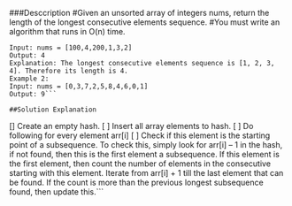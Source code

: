 ###Desccription
#Given an unsorted array of integers nums, return the length of the longest consecutive elements sequence.
#You must write an algorithm that runs in O(n) time.

```Example 1:
Input: nums = [100,4,200,1,3,2]
Output: 4
Explanation: The longest consecutive elements sequence is [1, 2, 3, 4]. Therefore its length is 4.
Example 2:
Input: nums = [0,3,7,2,5,8,4,6,0,1]
Output: 9```

##Solution Explanation

```
[] Create an empty hash.
[ ] Insert all array elements to hash.
[ ] Do following for every element arr[i]
[ ] Check if this element is the starting point of a subsequence. To check this, simply look for arr[i] – 1 in the hash, if not found, then this is the first element a subsequence.
If this element is the first element, then count the number of elements in the consecutive starting with this element. Iterate from arr[i] + 1 till the last element that can be found.
If the count is more than the previous longest subsequence found, then update this.```